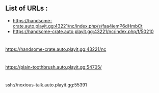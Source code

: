 List of URLs :
-

* https://handsome-crate.auto.playit.gg:43221/nc/index.php/s/faa4iemP6dHmbCt
* https://handsome-crate.auto.playit.gg:43221/nc/index.php/f/50210
#
https://handsome-crate.auto.playit.gg:43221/nc
#
https://plain-toothbrush.auto.playit.gg:54705/
#
ssh://noxious-talk.auto.playit.gg:55391
